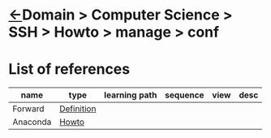 <head><link rel="stylesheet" href="../../../md.css"/><script src="../../../md.js"></script></head>

[//]: #(Reference)
[Repo_Readme]:    ../list/object_list.md
[Forward_Whatis]:   ../whatis/forward_whatis.md
[Anaconda_Howto]:   ../../ai/howto/anaconda_howto.md
[Anaconda_Howto]:   ../../ai/howto/conda_howto.md

# [&larr;][Repo_Readme]Domain > Computer Science > SSH > Howto > manage > conf
# List of references
|name|type|learning path|sequence|view|desc|
|-|-|-|-|-|-|
|Forward|[Definition][Forward_Whatis]|
|Anaconda|[Howto][Anaconda_Howto]|
<br>


